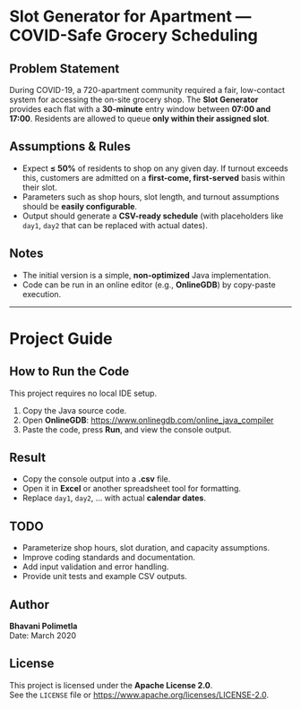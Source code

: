 # Slot Generator for Apartment — COVID-Safe Grocery Scheduling

## Problem Statement
During COVID-19, a 720-apartment community required a fair, low-contact system for accessing the on-site grocery shop. The **Slot Generator** provides each flat with a **30-minute** entry window between **07:00 and 17:00**. Residents are allowed to queue **only within their assigned slot**.

## Assumptions & Rules
- Expect **≤ 50%** of residents to shop on any given day. If turnout exceeds this, customers are admitted on a **first-come, first-served** basis within their slot.  
- Parameters such as shop hours, slot length, and turnout assumptions should be **easily configurable**.  
- Output should generate a **CSV-ready schedule** (with placeholders like `day1`, `day2` that can be replaced with actual dates).  

## Notes
- The initial version is a simple, **non-optimized** Java implementation.  
- Code can be run in an online editor (e.g., **OnlineGDB**) by copy-paste execution.  

---

# Project Guide

## How to Run the Code
This project requires no local IDE setup.  

1. Copy the Java source code.  
2. Open **OnlineGDB**: <https://www.onlinegdb.com/online_java_compiler>  
3. Paste the code, press **Run**, and view the console output.  

## Result
- Copy the console output into a **.csv** file.  
- Open it in **Excel** or another spreadsheet tool for formatting.  
- Replace `day1`, `day2`, … with actual **calendar dates**.  

## TODO
- Parameterize shop hours, slot duration, and capacity assumptions.  
- Improve coding standards and documentation.  
- Add input validation and error handling.  
- Provide unit tests and example CSV outputs.  

## Author
**Bhavani Polimetla**  
Date: March 2020  

## License
This project is licensed under the **Apache License 2.0**.  
See the `LICENSE` file or <https://www.apache.org/licenses/LICENSE-2.0>.  
